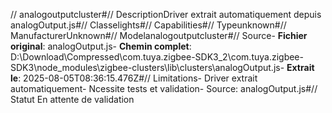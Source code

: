 // analogoutputcluster#// DescriptionDriver extrait automatiquement depuis analogOutput.js#// Classelights#// Capabilities#// Typeunknown#// ManufacturerUnknown#// Modelanalogoutputcluster#// Source- **Fichier original**: analogOutput.js- **Chemin complet**: D:\Download\Compressed\com.tuya.zigbee-SDK3_2\com.tuya.zigbee-SDK3\node_modules\zigbee-clusters\lib\clusters\analogOutput.js- **Extrait le**: 2025-08-05T08:36:15.476Z#// Limitations- Driver extrait automatiquement- Ncessite tests et validation- Source: analogOutput.js#// Statut En attente de validation